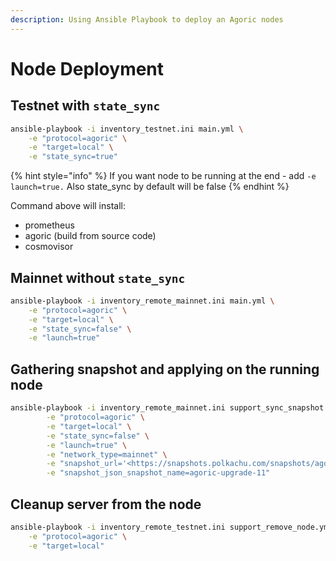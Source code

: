 ```yaml
---
description: Using Ansible Playbook to deploy an Agoric nodes
---
```


# Node Deployment

## Testnet with `state_sync`

```bash
ansible-playbook -i inventory_testnet.ini main.yml \
    -e "protocol=agoric" \
    -e "target=local" \
    -e "state_sync=true"
```

{% hint style="info" %}
If you want node to be running at the end - add `-e launch=true.`  Also state\_sync by default will be false
{% endhint %}

Command above will install:

* prometheus
* agoric (build from source code)
* cosmovisor

## Mainnet without `state_sync`

```bash
ansible-playbook -i inventory_remote_mainnet.ini main.yml \
    -e "protocol=agoric" \
    -e "target=local" \
    -e "state_sync=false" \
    -e "launch=true"
```

## Gathering snapshot and applying on the running node

```bash
ansible-playbook -i inventory_remote_mainnet.ini support_sync_snapshot.yml \
        -e "protocol=agoric" \
        -e "target=local" \
        -e "state_sync=false" \
        -e "launch=true" \
        -e "network_type=mainnet" \
        -e "snapshot_url='<https://snapshots.polkachu.com/snapshots/agoric/agoric_11726547.tar.lz4>'"  \
        -e "snapshot_json_snapshot_name=agoric-upgrade-11"
```

## Cleanup server from the node

```bash
ansible-playbook -i inventory_remote_testnet.ini support_remove_node.yml \
    -e "protocol=agoric" \
    -e "target=local"
```
